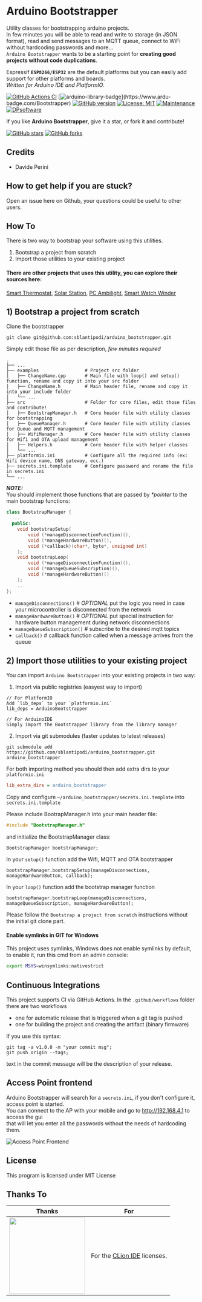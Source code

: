 # Arduino Bootstrapper

Utility classes for bootstrapping arduino projects.  
In few minutes you will be able to read and write to storage (in JSON format), read and send messages to an MQTT queue, connect to WiFi without hardcoding passwords and more...  
`Arduino Bootstrapper` wants to be a starting point for **creating good projects without code duplications**.

Espressif **`ESP8266/ESP32`** are the default platforms but you can easily add support for other platforms and boards.  
_Written for Arduino IDE and PlatformIO._

[![GitHub Actions CI](https://github.com/sblantipodi/arduino_bootstrapper/workflows/GitHub%20Actions%20CI/badge.svg)](https://github.com/sblantipodi/arduino_bootstrapper/actions)
[![arduino-library-badge](https://www.ardu-badge.com/badge/Bootstrapper.svg?)](https://www.ardu-badge.com/Bootstrapper)
[![GitHub version](https://img.shields.io/github/v/release/sblantipodi/arduino_bootstrapper.svg)](https://github.com/sblantipodi/arduino_bootstrapper/releases)
[![License: MIT](https://img.shields.io/badge/License-MIT-yellow.svg)](https://opensource.org/licenses/MIT)
[![Maintenance](https://img.shields.io/badge/Maintained%3F-yes-purple.svg)](https://GitHub.com/sblantipodi/arduino_bootstrapper/graphs/commit-activity)
[![DPsoftware](https://img.shields.io/static/v1?label=DP&message=Software&color=orange)](https://www.dpsoftware.org)

If you like **Arduino Bootstrapper**, give it a star, or fork it and contribute!

[![GitHub stars](https://img.shields.io/github/stars/sblantipodi/arduino_bootstrapper.svg?style=social&label=Star)](https://github.com/sblantipodi/arduino_bootstrapper/stargazers)
[![GitHub forks](https://img.shields.io/github/forks/sblantipodi/arduino_bootstrapper.svg?style=social&label=Fork)](https://github.com/sblantipodi/arduino_bootstrapper/network)

## Credits
- Davide Perini 

## How to get help if you are stuck?
Open an issue here on Github, your questions could be useful to other users.

## How To
There is two way to bootstrap your software using this utilities.  
1) Bootstrap a project from scratch  
2) Import those utilities to your existing project 
    
#### There are other projects that uses this utility, you can explore their sources here:  
[Smart Thermostat](https://github.com/sblantipodi/smart_thermostat), [Solar Station](https://github.com/sblantipodi/solar_station), [PC Ambilight](https://github.com/sblantipodi/pc_ambilight), [Smart Watch Winder](https://github.com/sblantipodi/smart_watch_winder)  

## 1) Bootstrap a project from scratch
Clone the bootstrapper
```
git clone git@github.com:sblantipodi/arduino_bootstrapper.git
```
Simply edit those file as per description, _few minutes required_

    .
    ├── ...
    ├── examples                 # Project src folder
    │   ├── ChangeName.cpp       # Main file with loop() and setup() function, rename and copy it into your src folder  
    │   ├── ChangeName.h         # Main header file, rename and copy it into your include folder  
    │   └── ...      
    ├── src                      # Folder for core files, edit those files and contribute!
    │   ├── BootstrapManager.h   # Core header file with utility classes for bootstrapping
    │   ├── QueueManager.h       # Core header file with utility classes for Queue and MQTT management
    │   ├── WifiManager.h        # Core header file with utility classes for Wifi and OTA upload management
    │   ├── Helpers.h            # Core header file with helper classes 
    │   └── ...       
    ├── platformio.ini           # Configure all the required info (ex: Wifi device name, DNS gateway, ecc.)
    ├── secrets.ini.template     # Configure password and rename the file in secrets.ini 
    └── ...
    
***NOTE:***  
You should implement those functions that are passed by _*pointer_ to the main bootstrap functions:   
```c++
class BootstrapManager {
  ...
  public:
    void bootstrapSetup(
        void (*manageDisconnectionFunction)(), 
        void (*manageHardwareButton)(), 
        void (*callback)(char*, byte*, unsigned int)
    );
    void bootstrapLoop(
        void (*manageDisconnectionFunction)(), 
        void (*manageQueueSubscription)(), 
        void (*manageHardwareButton)()
    );  
    ...
};
```  

- `manageDisconnections()`           # _OPTIONAL_ put the logic you need in case your microcontroller is disconnected from the network
- `manageHardwareButton()`           # _OPTIONAL_ put special instruction for hardware button management during network disconnections
- `manageQueueSubscription()`        # subscribe to the desired mqtt topics
- `callback()`                       # callback function called when a message arrives from the queue

## 2) Import those utilities to your existing project 
You can import `Arduino Bootstrapper` into your existing projects in two way:
1) Import via public registries (easyest way to import)
```
// For PlatformIO
Add `lib_deps` to your `platformio.ini`
lib_deps = ArduinoBootstrapper
```
```
// For ArduinoIDE
Simply import the Bootstrapper library from the library manager
```
2) Import via git submodules (faster updates to latest releases)  
```
git submodule add https://github.com/sblantipodi/arduino_bootstrapper.git arduino_bootstrapper
```  

For both importing method you should then add extra dirs to your `platformio.ini`
```ini
lib_extra_dirs = arduino_bootstrapper
```
Copy and configure `~/arduino_bootstrapper/secrets.ini.template` into `secrets.ini.template` 
  
Please include BootrapManager.h into your main header file:
```c++
#include "BootstrapManager.h"
```
and initialize the BootstrapManager class:
```
BootstrapManager bootstrapManager;
```

In your `setup()` function add the Wifi, MQTT and OTA bootstrapper
```
bootstrapManager.bootstrapSetup(manageDisconnections, manageHardwareButton, callback);
```

In your `loop()` function add the bootstrap manager function
```
bootstrapManager.bootstrapLoop(manageDisconnections, manageQueueSubscription, manageHardwareButton);
```

Please follow the `Bootstrap a project from scratch` instructions without the initial git clone part.

#### Enable symlinks in GIT for Windows
This project uses symlinks, Windows does not enable symlinks by default, to enable it, run this cmd from an admin console:
```bash
export MSYS=winsymlinks:nativestrict
```

## Continuous Integrations
This project supports CI via GitHub Actions.
In the `.github/workflows` folder there are two workflows
 - one for automatic release that is triggered when a git tag is pushed
 - one for building the project and creating the artifact (binary firmware)  
 
If you use this syntax:
```
git tag -a v1.0.0 -m "your commit msg";
git push origin --tags;
```
text in the commit message will be the description of your release.

## Access Point frontend 
Arduino Bootstrapper will search for a `secrets.ini`, if you don't configure it, access point is started.  
You can connect to the AP with your mobile and go to http://192.168.4.1 to access the gui  
that will let you enter all the passwords without the needs of hardcoding them.
 
![Access Point Frontend](https://raw.githubusercontent.com/sblantipodi/arduino_bootstrapper/master/data/img/arduinobootstrapper.png)

## License
This program is licensed under MIT License

## Thanks To 
|  Thanks              |  For                           |
|----------------------|--------------------------------|
|<a href="https://www.jetbrains.com/"><img width="200" src="https://raw.githubusercontent.com/sblantipodi/arduino_bootstrapper/master/data/img/jetbrains.png"></a>| For the <a href="https://www.jetbrains.com/clion">CLion IDE</a> licenses.|

